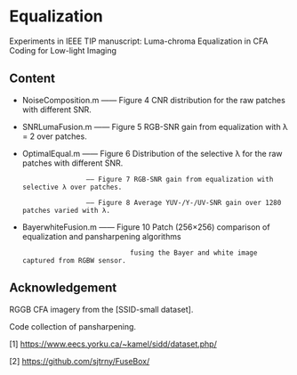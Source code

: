 # Equalization
Experiments in IEEE TIP manuscript: Luma-chroma Equalization in CFA Coding for Low-light Imaging

## Content
+ NoiseComposition.m  —— Figure 4 CNR distribution for the raw patches with different SNR.

+ SNRLumaFusion.m     —— Figure 5 RGB-SNR gain from equalization with λ = 2 over patches.

+ OptimalEqual.m      —— Figure 6 Distribution of the selective λ for the raw patches with different SNR.

                      —— Figure 7 RGB-SNR gain from equalization with selective λ over patches.

                      —— Figure 8 Average YUV-/Y-/UV-SNR gain over 1280 patches varied with λ.

+ BayerwhiteFusion.m  —— Figure 10 Patch (256×256) comparison of equalization and pansharpening algorithms

                                 fusing the Bayer and white image captured from RGBW sensor.


## Acknowledgement

RGGB CFA imagery from the [SSID-small dataset].

Code collection of pansharpening.


[1] https://www.eecs.yorku.ca/~kamel/sidd/dataset.php/

[2] https://github.com/sjtrny/FuseBox/
